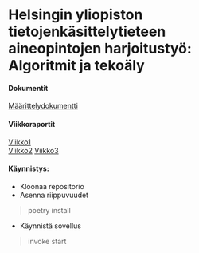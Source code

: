 # Helsingin yliopiston tietojenkäsittelytieteen aineopintojen harjoitustyö: Algoritmit ja tekoäly
#### Dokumentit
[Määrittelydokumentti](https://github.com/henniseppis/algoritmit-harjoitustyo/blob/main/dokumentaatio/maarittelydokumentti.md)

#### Viikkoraportit
[Viikko1](https://github.com/henniseppis/algoritmit-harjoitustyo/blob/main/dokumentaatio/viikkoraportit/viikko1.md)  
[Viikko2](https://github.com/henniseppis/algoritmit-harjoitustyo/blob/main/dokumentaatio/viikkoraportit/viikko2.md)
[Viikko3](https://github.com/henniseppis/algoritmit-harjoitustyo/blob/main/dokumentaatio/viikkoraportit/viikko3.md)

#### Käynnistys:
- Kloonaa repositorio
- Asenna riippuvuudet  
> poetry install

- Käynnistä sovellus
> invoke start
